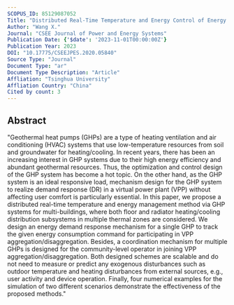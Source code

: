 ```yaml
---
SCOPUS_ID: 85129087052
Title: "Distributed Real-Time Temperature and Energy Control of Energy Efficient Buildings via Geothermal Heat Pumps"
Author: "Wang X."
Journal: "CSEE Journal of Power and Energy Systems"
Publication Date: {'$date': '2023-11-01T00:00:00Z'}
Publication Year: 2023
DOI: "10.17775/CSEEJPES.2020.05840"
Source Type: "Journal"
Document Type: "ar"
Document Type Description: "Article"
Affliation: "Tsinghua University"
Affliation Country: "China"
Cited by count: 3
---
```


## Abstract
"Geothermal heat pumps (GHPs) are a type of heating ventilation and air conditioning (HVAC) systems that use low-temperature resources from soil and groundwater for heating/cooling. In recent years, there has been an increasing interest in GHP systems due to their high energy efficiency and abundant geothermal resources. Thus, the optimization and control design of the GHP system has become a hot topic. On the other hand, as the GHP system is an ideal responsive load, mechanism design for the GHP system to realize demand response (DR) in a virtual power plant (VPP) without affecting user comfort is particularly essential. In this paper, we propose a distributed real-time temperature and energy management method via GHP systems for multi-buildings, where both floor and radiator heating/cooling distribution subsystems in multiple thermal zones are considered. We design an energy demand response mechanism for a single GHP to track the given energy consumption command for participating in VPP aggregation/disaggregation. Besides, a coordination mechanism for multiple GHPs is designed for the community-level operator in joining VPP aggregation/disaggregation. Both designed schemes are scalable and do not need to measure or predict any exogenous disturbances such as outdoor temperature and heating disturbances from external sources, e.g., user activity and device operation. Finally, four numerical examples for the simulation of two different scenarios demonstrate the effectiveness of the proposed methods."
